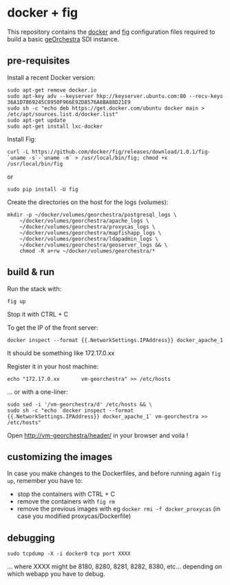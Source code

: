 # docker + fig

This repository contains the [docker](https://www.docker.com/) and [fig](http://www.fig.sh/) configuration files required to build a basic [geOrchestra](http://www.georchestra.org) SDI instance.

## pre-requisites

Install a recent Docker version:
```
sudo apt-get remove docker.io
sudo apt-key adv --keyserver hkp://keyserver.ubuntu.com:80 --recv-keys 36A1D7869245C8950F966E92D8576A8BA88D21E9
sudo sh -c "echo deb https://get.docker.com/ubuntu docker main > /etc/apt/sources.list.d/docker.list"
sudo apt-get update
sudo apt-get install lxc-docker
```

Install Fig:
```
curl -L https://github.com/docker/fig/releases/download/1.0.1/fig-`uname -s`-`uname -m` > /usr/local/bin/fig; chmod +x /usr/local/bin/fig
```
or
```
sudo pip install -U fig
```

Create the directories on the host for the logs (volumes):
```
mkdir -p ~/docker/volumes/georchestra/postgresql_logs \
    ~/docker/volumes/georchestra/apache_logs \
    ~/docker/volumes/georchestra/proxycas_logs \
    ~/docker/volumes/georchestra/mapfishapp_logs \
    ~/docker/volumes/georchestra/ldapadmin_logs \
    ~/docker/volumes/georchestra/geoserver_logs && \
    chmod -R a+rw ~/docker/volumes/georchestra/*
```

## build & run

Run the stack with:
```
fig up
```
Stop it with CTRL + C


To get the IP of the front server:
```
docker inspect --format {{.NetworkSettings.IPAddress}} docker_apache_1
```
It should be something like 172.17.0.xx

Register it in your host machine:
```
echo "172.17.0.xx       vm-georchestra" >> /etc/hosts
```

... or with a one-liner:
```
sudo sed -i '/vm-georchestra/d' /etc/hosts && \
sudo sh -c "echo `docker inspect --format {{.NetworkSettings.IPAddress}} docker_apache_1` vm-georchestra >> /etc/hosts"
```

Open [http://vm-georchestra/header/](http://vm-georchestra/header/) in your browser and voila !


## customizing the images

In case you make changes to the Dockerfiles, and before running again ```fig up```, remember you have to:
 - stop the containers with CTRL + C
 - remove the containers with ```fig rm```
 - remove the previous images with eg ```docker rmi -f docker_proxycas``` (in case you modified proxycas/Dockerfile)

## debugging

```
sudo tcpdump -X -i docker0 tcp port XXXX
```
... where XXXX might be 8180, 8280, 8281, 8282, 8380, etc... depending on which webapp you have to debug.

